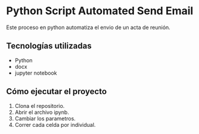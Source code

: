 # Python Script  Automated Send Email
Este proceso en python automatiza el envio de un acta de reunión.
## Tecnologías utilizadas
- Python
- docx
- jupyter notebook

## Cómo ejecutar el proyecto
1. Clona el repositorio.
2. Abrir el archivo ipynb.
3. Cambiar los parametros.
4. Correr cada celda por individual.
